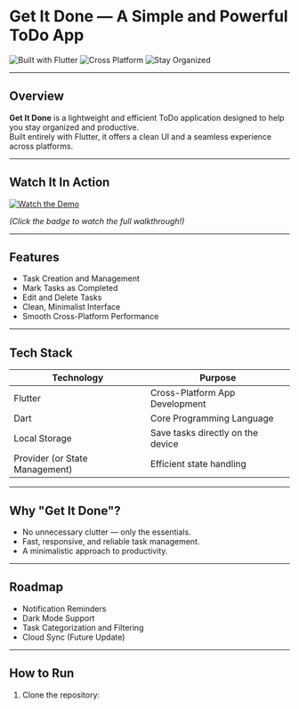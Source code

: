 # Get It Done — A Simple and Powerful ToDo App

![Built with Flutter](https://img.shields.io/badge/Built%20With-Flutter-02569B?style=for-the-badge&logo=flutter&logoColor=white)
![Cross Platform](https://img.shields.io/badge/Cross%20Platform-Android%20%7C%20iOS-green?style=for-the-badge&logo=google&logoColor=white)
![Stay Organized](https://img.shields.io/badge/Stay-Organized-blue?style=for-the-badge)

---

## Overview
**Get It Done** is a lightweight and efficient ToDo application designed to help you stay organized and productive.  
Built entirely with Flutter, it offers a clean UI and a seamless experience across platforms.

---

##  Watch It In Action
[![Watch the Demo](https://img.shields.io/badge/Watch-Demo-ff69b4?style=for-the-badge)](https://github.com/waris-ali-git/Get-It-Done)

_(Click the badge to watch the full walkthrough!)_

---

## Features
- Task Creation and Management
- Mark Tasks as Completed
- Edit and Delete Tasks
- Clean, Minimalist Interface
- Smooth Cross-Platform Performance

---

## Tech Stack
| Technology | Purpose |
|------------|---------|
| Flutter | Cross-Platform App Development |
| Dart | Core Programming Language |
| Local Storage | Save tasks directly on the device |
| Provider (or State Management) | Efficient state handling |

---

## Why "Get It Done"?
- No unnecessary clutter — only the essentials.
- Fast, responsive, and reliable task management.
- A minimalistic approach to productivity.

---

## Roadmap
- Notification Reminders
- Dark Mode Support
- Task Categorization and Filtering
- Cloud Sync (Future Update)

---

## How to Run
1. Clone the repository:
